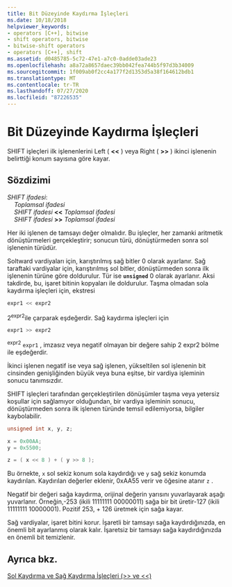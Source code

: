 ```yaml
---
title: Bit Düzeyinde Kaydırma İşleçleri
ms.date: 10/18/2018
helpviewer_keywords:
- operators [C++], bitwise
- shift operators, bitwise
- bitwise-shift operators
- operators [C++], shift
ms.assetid: d0485785-5c72-47e1-a7c0-0adde03ade23
ms.openlocfilehash: a8a72a8657daec39bb042fea744b5f97d3b34009
ms.sourcegitcommit: 1f009ab0f2cc4a177f2d1353d5a38f164612bdb1
ms.translationtype: MT
ms.contentlocale: tr-TR
ms.lasthandoff: 07/27/2020
ms.locfileid: "87226535"
---
```

# <a name="bitwise-shift-operators"></a>Bit Düzeyinde Kaydırma İşleçleri

SHIFT işleçleri ilk işlenenlerini Left ( **&lt;&lt;** ) veya Right ( **>>** ) ikinci işlenenin belirttiği konum sayısına göre kayar.

## <a name="syntax"></a>Sözdizimi

*SHIFT ifadesi*:<br/>
&nbsp;&nbsp;&nbsp;&nbsp;*Toplamsal ifadesi*<br/>
&nbsp;&nbsp;&nbsp;&nbsp;*SHIFT ifadesi* **&lt;&lt;** *Toplamsal ifadesi*<br/>
&nbsp;&nbsp;&nbsp;&nbsp;*SHIFT ifadesi* **>>** *Toplamsal ifadesi*

Her iki işlenen de tamsayı değer olmalıdır. Bu işleçler, her zamanki aritmetik dönüştürmeleri gerçekleştirir; sonucun türü, dönüştürmeden sonra sol işlenenin türüdür.

Soltward vardiyaları için, karıştırılmış sağ bitler 0 olarak ayarlanır. Sağ taraftaki vardiyalar için, karıştırılmış sol bitler, dönüştürmeden sonra ilk işlenenin türüne göre doldurulur. Tür ise **`unsigned`** 0 olarak ayarlanır. Aksi takdirde, bu, işaret bitinin kopyaları ile doldurulur. Taşma olmadan sola kaydırma işleçleri için, ekstresi

```C
expr1 << expr2
```

2<sup>expr2</sup>ile çarparak eşdeğerdir. Sağ kaydırma işleçleri için

```C
expr1 >> expr2
```

<sup>expr2</sup> `expr1` , imzasız veya negatif olmayan bir değere sahip 2 expr2 bölme ile eşdeğerdir.

İkinci işlenen negatif ise veya sağ işlenen, yükseltilen sol işlenenin bit cinsinden genişliğinden büyük veya buna eşitse, bir vardiya işleminin sonucu tanımsızdır.

SHIFT işleçleri tarafından gerçekleştirilen dönüşümler taşma veya yetersiz koşullar için sağlamıyor olduğundan, bir vardiya işleminin sonucu, dönüştürmeden sonra ilk işlenen türünde temsil edilemiyorsa, bilgiler kaybolabilir.

```C
unsigned int x, y, z;

x = 0x00AA;
y = 0x5500;

z = ( x << 8 ) + ( y >> 8 );
```

Bu örnekte, `x` sol sekiz konum sola kaydırdığı ve `y` sağ sekiz konumda kaydırılan. Kaydırılan değerler eklenir, 0xAA55 verir ve öğesine atanır `z` .

Negatif bir değeri sağa kaydırma, orijinal değerin yarısını yuvarlayarak aşağı yuvarlanır. Örneğin,-253 (ikili 11111111 00000011) sağa bir bit üretir-127 (ikili 11111111 10000001). Pozitif 253, + 126 üretmek için sağa kayar.

Sağ vardiyalar, işaret bitini korur. İşaretli bir tamsayı sağa kaydırdığınızda, en önemli bit ayarlanmış olarak kalır. İşaretsiz bir tamsayı sağa kaydırdığınızda en önemli bit temizlenir.

## <a name="see-also"></a>Ayrıca bkz.

[Sol Kaydırma ve Sağ Kaydırma İşleçleri (>> ve <<)](../cpp/left-shift-and-right-shift-operators-input-and-output.md)
